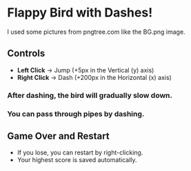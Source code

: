 
# Flappy Bird with Dashes!

I used some pictures from pngtree.com like the BG.png image.

## Controls

- **Left Click** → Jump (+5px in the Vertical (y) axis)  
- **Right Click** → Dash (+200px in the Horizontal (x) axis)  

### After dashing, the bird will gradually slow down.  
### You can pass through pipes by dashing.  

## Game Over and Restart  
- If you lose, you can restart by right-clicking.  
- Your highest score is saved automatically.  

